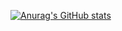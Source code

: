 [![Anurag's GitHub stats](https://github-readme-stats.vercel.app/api?username=kishida-bg)](https://github.com/anuraghazra/github-readme-stats)
